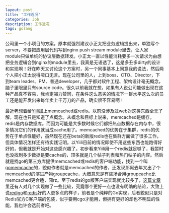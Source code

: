 ```yaml
---
layout: post
title: "工作近况"
categories: Job
description: 工作近况
tags: golang
---
```

公司里一个小项目的方案，原本就强烈建议小正太把业务逻辑提出来，单独写个server，不要把应用层代码写到nginx push stream module里去，让人家module只做单纯的协议层数据转发。小正太一直以性能消耗要多一次请求为由想把业务逻辑合到nginx的module里去，我真是无语透了，这是多丑多dirty的设计和实现啊！好在昨天又讨论这个方案时，另一个同事基本上同意我的说法，然后两个人把小正太说得哑口无言。现在公司里的人，上到boss、CTO、Director，下到team leader、PM、普通developer，几乎都对软件工程、架构设计毫无概念，脑子里眼里只有source code。很久以前我就在想，如果有人说公司能做出现在这种产品真不容易，我肯定竭力赞同，在条件这么恶劣的情况下一群水平这么次的员工还是能开发出来每年卖上千万刀的产品，确实很不容易啊！

最近老想着给[Yiili](http://yii.li)加上memcached或redis。以前没涉及过web对这类东西全无了解，现在也只是知道了点概念。从概念和目标上说来，memcached是缓存，redis是内存数据库。而因为可能是大多数时候它们都把热点数据存在内存中，很多情况它们的作用就当成cache用了。memcached的优势在于集群，redis的优势在于单点性能好，虽然现在还在beta的新版redis也在集群方面做了很多工作，但具体情况怎样还有待实践证明。以Yiili目前的情况即使不用这些东西也能跑得好好的，但我就是开始对这些感兴趣了。初步看来Yiili用一个redis就足够了，我暂时也没找到多少数据是要cache的，顶多就是几个帖子列表和热门帖子的内容。然后就是找go的第三方库提供memcached或redis的客户端功能，找到一个叫[gomemcache](https://github.com/bradfitz/gomemcache)的，貌似作者就是memcached的作者，还发现那厮去年又出了个memcached的演进产物[groupcache](https://github.com/golang/groupcache)，大概意思是有些场合用groupcache比memcached更合适，囧rz。至于redis的go版客户端实现就比较多了，[这篇文章](http://www.cnblogs.com/getong/archive/2013/04/01/2993139.html)里还有人对几个实现做了一些比较，究竟哪个更好一点也没有明确的结论，大致上说[redigo](https://github.com/garyburd/redigo)和[redis](https://github.com/gosexy/redis)好的人更多点的样子，前者是个纯粹的Go实现，后者貌似只是对Redis官方C客户端的包装，似乎要用cgo才能用，但拥有更好的却也不明显的性能，我也许会选前者吧。

